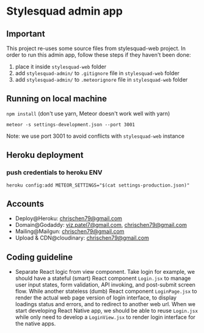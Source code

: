 # Stylesquad admin app

## Important

This project re-uses some source files from stylesquad-web project. In order to run this admin app, follow these steps if they haven't been done:

1. place it inside `stylesquad-web` folder
2. add `stylesquad-admin/` to `.gitignore` file in `stylesquad-web` folder
3. add `stylesquad-admin/` to `.meteorignore` file in `stylesquad-web` folder

## Running on local machine

`npm install` (don't use yarn, Meteor doesn't work well with yarn)

`meteor -s settings-development.json --port 3001`

Note: we use port 3001 to avoid conflicts with `stylesquad-web` instance

## Heroku deployment

### push credentials to heroku ENV

`heroku config:add METEOR_SETTINGS="$(cat settings-production.json)"`

## Accounts

- Deploy@Heroku: chrischen79@gmail.com
- Domain@Godaddy: viz.patel7@gmail.com, chrischen79@gmail.com
- Mailing@Mailgun: chrischen79@gmail.com
- Upload & CDN@cloudinary: chrischen79@gmail.com

## Coding guideline

- Separate React logic from view component. Take login for example, we should have a stateful (smart) React component `Login.jsx` to manage user input states, form validation, API invoking, and post-submit screen flow. While another stateless (dumb) React component `LoginPage.jsx` to render the actual web page version of login interface, to display loadings status and errors, and to redirect to another web url. When we start developing React Native app, we should be able to reuse `Login.jsx` while only need to develop a `LoginView.jsx` to render login interface for the native apps.